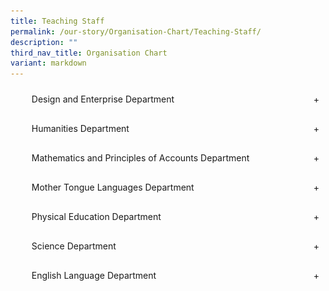 ```yaml
---
title: Teaching Staff
permalink: /our-story/Organisation-Chart/Teaching-Staff/
description: ""
third_nav_title: Organisation Chart
variant: markdown
---
```

<div class="yck-component">
<ul class="jekyllcodex_accordion">
  <li>
    <input type="checkbox" id="accordion1">
    <label for="accordion1">Design and Enterprise Department</label>
    <div>
      <p>
        <img src="/images/Our%20Story/Organisation%20Chart/01DNT2025.png">
        <img src="/images/Our%20Story/Organisation%20Chart/02DNT2025.png">
        <img src="/images/Our%20Story/Organisation%20Chart/03DNT2025.png">
      </p>
    </div>
  </li>
  <li>
    <input type="checkbox" id="accordion2">
    <label for="accordion2">Humanities Department</label>
    <div>
      <p>
        <img src="/images/Our%20Story/Organisation%20Chart/01humanities2025.png">
        <img src="/images/Our%20Story/Organisation%20Chart/02humanities2025.png">
      </p>
    </div>
  </li>
  <li>
    <input type="checkbox" id="accordion3">
    <label for="accordion3">Mathematics and Principles of Accounts Department</label>
    <div>
      <p>
        <img src="/images/Our%20Story/Organisation%20Chart/01mathspoa2025.png">
        <img src="/images/Our%20Story/Organisation%20Chart/02mathspoa2025.png">
        <img src="/images/Our%20Story/Organisation%20Chart/03mathpoa2025.png">
      </p>
    </div>
  </li>
  <li>
    <input type="checkbox" id="accordion4">
    <label for="accordion4">Mother Tongue Languages Department</label>
    <div>
      <p>
        <img src="/images/Our%20Story/Organisation%20Chart/01mtl2025.png">
        <img src="/images/Our%20Story/Organisation%20Chart/02mtl2025.png">
        <img src="/images/Our%20Story/Organisation%20Chart/03mtl2025.png">
      </p>
    </div>
  </li>
  <li>
    <input type="checkbox" id="accordion5">
    <label for="accordion5">Physical Education Department</label>
    <div>
      <p>
        <img src="/images/Our%20Story/Organisation%20Chart/01pe2025.png">
      </p>
    </div>
  </li>
  <li>
    <input type="checkbox" id="accordion6">
    <label for="accordion6">Science Department</label>
    <div>
      <p>
        <img src="/images/Our%20Story/Organisation%20Chart/01science2025.png">
        <img src="/images/Our%20Story/Organisation%20Chart/02science2025.png">
        <img src="/images/Our%20Story/Organisation%20Chart/03science2025.png">
      </p>
    </div>
  </li>
  <li>
    <input type="checkbox" id="accordion7">
    <label for="accordion7">English Language Department</label>
    <div>
      <p>
        <img src="/images/Our%20Story/Organisation%20Chart/Teaching%20Staff/English%20Language%20Department/English_R17.png">
      </p>
    </div>
  </li>
</ul>
</div>

<style>
.yck-component .jekyllcodex_accordion li {
    margin-bottom: 10px;
	  list-style: none;
  }

.yck-component .jekyllcodex_accordion input[type="checkbox"] {
    display: none;
  }

.yck-component .jekyllcodex_accordion label {
    display: flex;
    justify-content: space-between;
    align-items: center;
    padding: 10px;
    cursor: pointer;
	 font-size: var(--yck-step-1);
  }
	
.yck-component .jekyllcodex_accordion label::before {
	   content: none;
}
 
.yck-component .jekyllcodex_accordion label::after {
    content: '+';
    transition: transform 0.3s ease;
  }

.yck-component .jekyllcodex_accordion input[type="checkbox"]:checked + label::after {
    transform: rotate(45deg);
  }
	
.yck-component .jekyllcodex_accordion div {
    max-height: 0;
    overflow: hidden;
    transition: max-height 0.3s ease-out, opacity 0.3s ease-out;
    opacity: 0;
  }

.yck-component .jekyllcodex_accordion input[type="checkbox"]:checked + label + div {
    max-height: 1000px;
    opacity: 1;
    transition: max-height 0.3s ease-in, opacity 0.3s ease-in;
  }

.yck-component .jekyllcodex_accordion img {
    max-width: 100%;
    height: auto;
  }
	
</style>